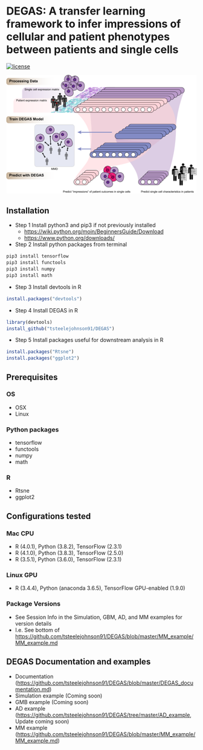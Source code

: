 # DEGAS: A transfer learning framework to infer impressions of cellular and patient phenotypes between patients and single cells

[![license](https://img.shields.io/github/license/mashape/apistatus.svg?maxAge=2592000)](LICENSE)

![DEGAS](figures/DEGAS.png "DEGAS")

## Installation
* Step 1 Install python3 and pip3 if not previously installed 
  * https://wiki.python.org/moin/BeginnersGuide/Download
  * https://www.python.org/downloads/
* Step 2 Install python packages from terminal
```bash
pip3 install tensorflow
pip3 install functools
pip3 install numpy
pip3 install math
```
* Step 3 Install devtools in R
```R
install.packages("devtools")
```
* Step 4 Install DEGAS in R
```R
library(devtools)
install_github("tsteelejohnson91/DEGAS")
```
* Step 5 Install packages useful for downstream analysis in R
```R
install.packages("Rtsne")
install.packages("ggplot2")
```
## Prerequisites

### OS
* OSX
* Linux

### Python packages
* tensorflow
* functools
* numpy
* math

### R
* Rtsne
* ggplot2

## Configurations tested

### Mac CPU
* R (4.0.1), Python (3.8.2), TensorFlow (2.3.1)
* R (4.1.0), Python (3.8.3), TensorFlow (2.5.0)
* R (3.5.1), Python (3.6.0), TensorFlow (2.3.1)

### Linux GPU
* R (3.4.4), Python (anaconda 3.6.5), TensorFlow GPU-enabled (1.9.0)

### Package Versions
* See Session Info in the Simulation, GBM, AD, and MM examples for version details
* I.e. See bottom of https://github.com/tsteelejohnson91/DEGAS/blob/master/MM_example/MM_example.md

## DEGAS Documentation and examples
* Documentation (https://github.com/tsteelejohnson91/DEGAS/blob/master/DEGAS_documentation.md)
* Simulation example (Coming soon)
* GMB example (Coming soon)
* AD example (https://github.com/tsteelejohnson91/DEGAS/tree/master/AD_example, Update coming soon)
* MM example (https://github.com/tsteelejohnson91/DEGAS/blob/master/MM_example/MM_example.md)


